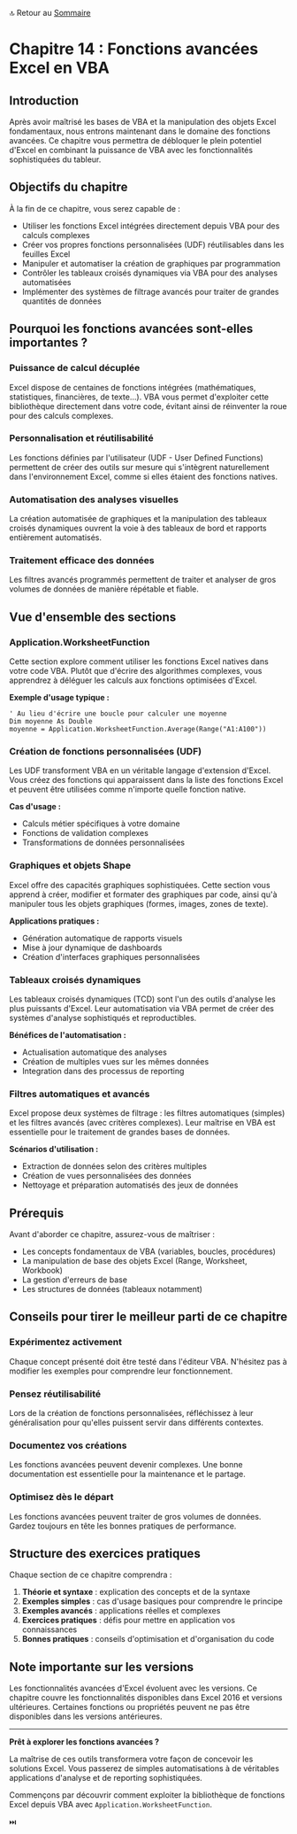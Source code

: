 🔝 Retour au [Sommaire](/SOMMAIRE.md)

# Chapitre 14 : Fonctions avancées Excel en VBA

## Introduction

Après avoir maîtrisé les bases de VBA et la manipulation des objets Excel fondamentaux, nous entrons maintenant dans le domaine des fonctions avancées. Ce chapitre vous permettra de débloquer le plein potentiel d'Excel en combinant la puissance de VBA avec les fonctionnalités sophistiquées du tableur.

## Objectifs du chapitre

À la fin de ce chapitre, vous serez capable de :

- Utiliser les fonctions Excel intégrées directement depuis VBA pour des calculs complexes
- Créer vos propres fonctions personnalisées (UDF) réutilisables dans les feuilles Excel
- Manipuler et automatiser la création de graphiques par programmation
- Contrôler les tableaux croisés dynamiques via VBA pour des analyses automatisées
- Implémenter des systèmes de filtrage avancés pour traiter de grandes quantités de données

## Pourquoi les fonctions avancées sont-elles importantes ?

### Puissance de calcul décuplée
Excel dispose de centaines de fonctions intégrées (mathématiques, statistiques, financières, de texte...). VBA vous permet d'exploiter cette bibliothèque directement dans votre code, évitant ainsi de réinventer la roue pour des calculs complexes.

### Personnalisation et réutilisabilité
Les fonctions définies par l'utilisateur (UDF - User Defined Functions) permettent de créer des outils sur mesure qui s'intègrent naturellement dans l'environnement Excel, comme si elles étaient des fonctions natives.

### Automatisation des analyses visuelles
La création automatisée de graphiques et la manipulation des tableaux croisés dynamiques ouvrent la voie à des tableaux de bord et rapports entièrement automatisés.

### Traitement efficace des données
Les filtres avancés programmés permettent de traiter et analyser de gros volumes de données de manière répétable et fiable.

## Vue d'ensemble des sections

### Application.WorksheetFunction
Cette section explore comment utiliser les fonctions Excel natives dans votre code VBA. Plutôt que d'écrire des algorithmes complexes, vous apprendrez à déléguer les calculs aux fonctions optimisées d'Excel.

**Exemple d'usage typique :**
```vba
' Au lieu d'écrire une boucle pour calculer une moyenne
Dim moyenne As Double
moyenne = Application.WorksheetFunction.Average(Range("A1:A100"))
```

### Création de fonctions personnalisées (UDF)
Les UDF transforment VBA en un véritable langage d'extension d'Excel. Vous créez des fonctions qui apparaissent dans la liste des fonctions Excel et peuvent être utilisées comme n'importe quelle fonction native.

**Cas d'usage :**
- Calculs métier spécifiques à votre domaine
- Fonctions de validation complexes
- Transformations de données personnalisées

### Graphiques et objets Shape
Excel offre des capacités graphiques sophistiquées. Cette section vous apprend à créer, modifier et formater des graphiques par code, ainsi qu'à manipuler tous les objets graphiques (formes, images, zones de texte).

**Applications pratiques :**
- Génération automatique de rapports visuels
- Mise à jour dynamique de dashboards
- Création d'interfaces graphiques personnalisées

### Tableaux croisés dynamiques
Les tableaux croisés dynamiques (TCD) sont l'un des outils d'analyse les plus puissants d'Excel. Leur automatisation via VBA permet de créer des systèmes d'analyse sophistiqués et reproductibles.

**Bénéfices de l'automatisation :**
- Actualisation automatique des analyses
- Création de multiples vues sur les mêmes données
- Integration dans des processus de reporting

### Filtres automatiques et avancés
Excel propose deux systèmes de filtrage : les filtres automatiques (simples) et les filtres avancés (avec critères complexes). Leur maîtrise en VBA est essentielle pour le traitement de grandes bases de données.

**Scénarios d'utilisation :**
- Extraction de données selon des critères multiples
- Création de vues personnalisées des données
- Nettoyage et préparation automatisés des jeux de données

## Prérequis

Avant d'aborder ce chapitre, assurez-vous de maîtriser :

- Les concepts fondamentaux de VBA (variables, boucles, procédures)
- La manipulation de base des objets Excel (Range, Worksheet, Workbook)
- La gestion d'erreurs de base
- Les structures de données (tableaux notamment)

## Conseils pour tirer le meilleur parti de ce chapitre

### Expérimentez activement
Chaque concept présenté doit être testé dans l'éditeur VBA. N'hésitez pas à modifier les exemples pour comprendre leur fonctionnement.

### Pensez réutilisabilité
Lors de la création de fonctions personnalisées, réfléchissez à leur généralisation pour qu'elles puissent servir dans différents contextes.

### Documentez vos créations
Les fonctions avancées peuvent devenir complexes. Une bonne documentation est essentielle pour la maintenance et le partage.

### Optimisez dès le départ
Les fonctions avancées peuvent traiter de gros volumes de données. Gardez toujours en tête les bonnes pratiques de performance.

## Structure des exercices pratiques

Chaque section de ce chapitre comprendra :

1. **Théorie et syntaxe** : explication des concepts et de la syntaxe
2. **Exemples simples** : cas d'usage basiques pour comprendre le principe
3. **Exemples avancés** : applications réelles et complexes
4. **Exercices pratiques** : défis pour mettre en application vos connaissances
5. **Bonnes pratiques** : conseils d'optimisation et d'organisation du code

## Note importante sur les versions

Les fonctionnalités avancées d'Excel évoluent avec les versions. Ce chapitre couvre les fonctionnalités disponibles dans Excel 2016 et versions ultérieures. Certaines fonctions ou propriétés peuvent ne pas être disponibles dans les versions antérieures.

---

**Prêt à explorer les fonctions avancées ?**

La maîtrise de ces outils transformera votre façon de concevoir les solutions Excel. Vous passerez de simples automatisations à de véritables applications d'analyse et de reporting sophistiquées.

Commençons par découvrir comment exploiter la bibliothèque de fonctions Excel depuis VBA avec `Application.WorksheetFunction`.

⏭️

